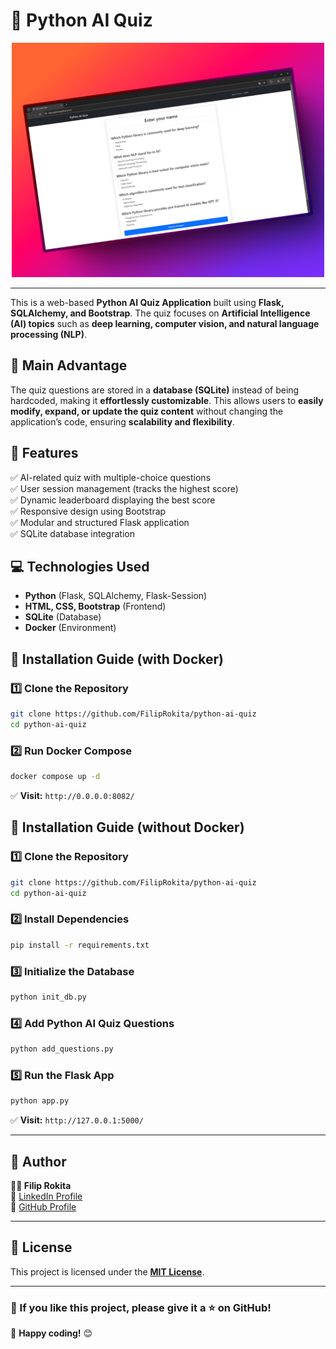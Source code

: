 # 🧠 Python AI Quiz

<div align="center">
    <img src="misc/mockup.png" width=500>
</div>

---

This is a web-based **Python AI Quiz Application** built using **Flask, SQLAlchemy, and Bootstrap**. The quiz focuses on **Artificial Intelligence (AI) topics** such as **deep learning, computer vision, and natural language processing (NLP)**.

## 🎯 Main Advantage
The quiz questions are stored in a **database (SQLite)** instead of being hardcoded, making it **effortlessly customizable**. This allows users to **easily modify, expand, or update the quiz content** without changing the application’s code, ensuring **scalability and flexibility**.

## 🚀 Features
✅ AI-related quiz with multiple-choice questions  
✅ User session management (tracks the highest score)  
✅ Dynamic leaderboard displaying the best score  
✅ Responsive design using Bootstrap  
✅ Modular and structured Flask application  
✅ SQLite database integration  

## 💻 Technologies Used
- **Python** (Flask, SQLAlchemy, Flask-Session)
- **HTML, CSS, Bootstrap** (Frontend)
- **SQLite** (Database)
- **Docker** (Environment)

## 📜 Installation Guide (with Docker)

### **1️⃣ Clone the Repository**
```sh
git clone https://github.com/FilipRokita/python-ai-quiz
cd python-ai-quiz
```

### **2️⃣ Run Docker Compose**
```sh
docker compose up -d
```

✅ **Visit:** `http://0.0.0.0:8082/`

## 📜 Installation Guide (without Docker)

### **1️⃣ Clone the Repository**
```sh
git clone https://github.com/FilipRokita/python-ai-quiz
cd python-ai-quiz
```

### **2️⃣ Install Dependencies**
```sh
pip install -r requirements.txt
```

### **3️⃣ Initialize the Database**
```sh
python init_db.py
```

### **4️⃣ Add Python AI Quiz Questions**
```sh
python add_questions.py
```

### **5️⃣ Run the Flask App**
```sh
python app.py
```
✅ **Visit:** `http://127.0.0.1:5000/`

---

## 📌 Author
**👨‍💻 Filip Rokita**    
🔗 [LinkedIn Profile](https://www.linkedin.com/in/filiprokita/)  
🔗 [GitHub Profile](https://github.com/FilipRokita)

---

## 📜 License
This project is licensed under the **[MIT License](LICENSE)**.

---

### **🌟 If you like this project, please give it a ⭐ on GitHub!**  
🚀 **Happy coding!** 😊
